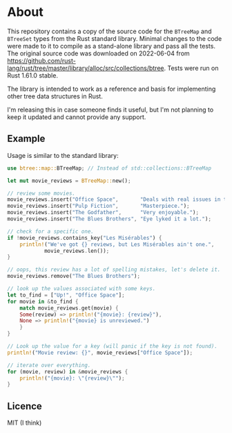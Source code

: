 # About    

This repository contains a copy of the source code for the `BTreeMap` and `BTreeSet` types from the Rust standard library. Minimal changes to the code were made to it to compile as a stand-alone library and pass all the tests. The original source code was downloaded on 2022-06-04 from https://github.com/rust-lang/rust/tree/master/library/alloc/src/collections/btree. Tests were run on Rust 1.61.0 stable. 

The library is intended to work as a reference and basis for implementing other tree data structures in Rust. 

I'm releasing this in case someone finds it useful, but I'm not planning to keep it updated and cannot provide any support.

## Example

Usage is similar to the standard library:

```rust
use btree::map::BTreeMap; // Instead of std::collections::BTreeMap

let mut movie_reviews = BTreeMap::new();

// review some movies.
movie_reviews.insert("Office Space",       "Deals with real issues in the workplace.");
movie_reviews.insert("Pulp Fiction",       "Masterpiece.");
movie_reviews.insert("The Godfather",      "Very enjoyable.");
movie_reviews.insert("The Blues Brothers", "Eye lyked it a lot.");

// check for a specific one.
if !movie_reviews.contains_key("Les Misérables") {
    println!("We've got {} reviews, but Les Misérables ain't one.",
            movie_reviews.len());
}

// oops, this review has a lot of spelling mistakes, let's delete it.
movie_reviews.remove("The Blues Brothers");

// look up the values associated with some keys.
let to_find = ["Up!", "Office Space"];
for movie in &to_find {
    match movie_reviews.get(movie) {
    Some(review) => println!("{movie}: {review}"),
    None => println!("{movie} is unreviewed.")
    }
}

// Look up the value for a key (will panic if the key is not found).
println!("Movie review: {}", movie_reviews["Office Space"]);

// iterate over everything.
for (movie, review) in &movie_reviews {
    println!("{movie}: \"{review}\"");
} 
```
## Licence 

MIT (I think)
